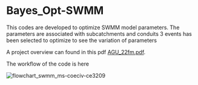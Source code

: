 # Bayes_Opt-SWMM
This codes are developed to optimize SWMM model parameters.
The parameters are associated with subcatchments and conduits
3 events has been selected to optimize to see the variation of parameters

A project overview can found in this pdf
[AGU_22fm.pdf](https://github.com/Ahad-Hasan-Tanim10/Bayes_opt-SWMM/files/10827269/AGU_22fm.pdf).

The workflow of the code is here

![flowchart_swmm_ms-coeciv-ce3209](https://user-images.githubusercontent.com/60007005/221760313-1dfdb73d-37ca-4476-a662-c6b99729fd6d.jpg)

